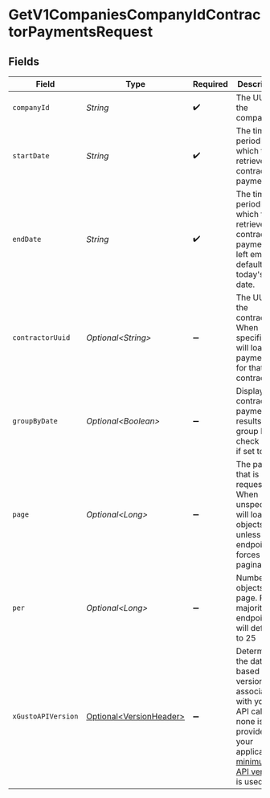 # GetV1CompaniesCompanyIdContractorPaymentsRequest


## Fields

| Field                                                                                                                                                                                                                        | Type                                                                                                                                                                                                                         | Required                                                                                                                                                                                                                     | Description                                                                                                                                                                                                                  | Example                                                                                                                                                                                                                      |
| ---------------------------------------------------------------------------------------------------------------------------------------------------------------------------------------------------------------------------- | ---------------------------------------------------------------------------------------------------------------------------------------------------------------------------------------------------------------------------- | ---------------------------------------------------------------------------------------------------------------------------------------------------------------------------------------------------------------------------- | ---------------------------------------------------------------------------------------------------------------------------------------------------------------------------------------------------------------------------- | ---------------------------------------------------------------------------------------------------------------------------------------------------------------------------------------------------------------------------- |
| `companyId`                                                                                                                                                                                                                  | *String*                                                                                                                                                                                                                     | :heavy_check_mark:                                                                                                                                                                                                           | The UUID of the company                                                                                                                                                                                                      |                                                                                                                                                                                                                              |
| `startDate`                                                                                                                                                                                                                  | *String*                                                                                                                                                                                                                     | :heavy_check_mark:                                                                                                                                                                                                           | The time period for which to retrieve contractor payments                                                                                                                                                                    | 2020-01-01                                                                                                                                                                                                                   |
| `endDate`                                                                                                                                                                                                                    | *String*                                                                                                                                                                                                                     | :heavy_check_mark:                                                                                                                                                                                                           | The time period for which to retrieve contractor payments. If left empty, defaults to today's date.                                                                                                                          | 2020-12-31                                                                                                                                                                                                                   |
| `contractorUuid`                                                                                                                                                                                                             | *Optional\<String>*                                                                                                                                                                                                          | :heavy_minus_sign:                                                                                                                                                                                                           | The UUID of the contractor. When specified, will load all payments for that contractor.                                                                                                                                      |                                                                                                                                                                                                                              |
| `groupByDate`                                                                                                                                                                                                                | *Optional\<Boolean>*                                                                                                                                                                                                         | :heavy_minus_sign:                                                                                                                                                                                                           | Display contractor payments results group by check date if set to true.                                                                                                                                                      |                                                                                                                                                                                                                              |
| `page`                                                                                                                                                                                                                       | *Optional\<Long>*                                                                                                                                                                                                            | :heavy_minus_sign:                                                                                                                                                                                                           | The page that is requested. When unspecified, will load all objects unless endpoint forces pagination.                                                                                                                       |                                                                                                                                                                                                                              |
| `per`                                                                                                                                                                                                                        | *Optional\<Long>*                                                                                                                                                                                                            | :heavy_minus_sign:                                                                                                                                                                                                           | Number of objects per page. For majority of endpoints will default to 25                                                                                                                                                     |                                                                                                                                                                                                                              |
| `xGustoAPIVersion`                                                                                                                                                                                                           | [Optional\<VersionHeader>](../../models/components/VersionHeader.md)                                                                                                                                                         | :heavy_minus_sign:                                                                                                                                                                                                           | Determines the date-based API version associated with your API call. If none is provided, your application's [minimum API version](https://docs.gusto.com/embedded-payroll/docs/api-versioning#minimum-api-version) is used. |                                                                                                                                                                                                                              |